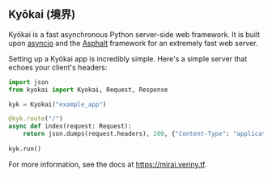 ## Kyōkai (境界)

Kyōkai is a fast asynchronous Python server-side web framework. It is built upon
[asyncio](https://docs.python.org/3/library/asyncio.html) and the
[Asphalt](https://github.com/asphalt-framework/asphalt) framework for an extremely fast web server.

Setting up a Kyōkai app is incredibly simple. Here's a simple server that echoes your client's headers:

```python
import json
from kyokai import Kyokai, Request, Response

kyk = Kyokai("example_app")

@kyk.route("/")
async def index(request: Request):
    return json.dumps(request.headers), 200, {"Content-Type": "application/json"}
    
kyk.run()
```

For more information, see the docs at https://mirai.veriny.tf.